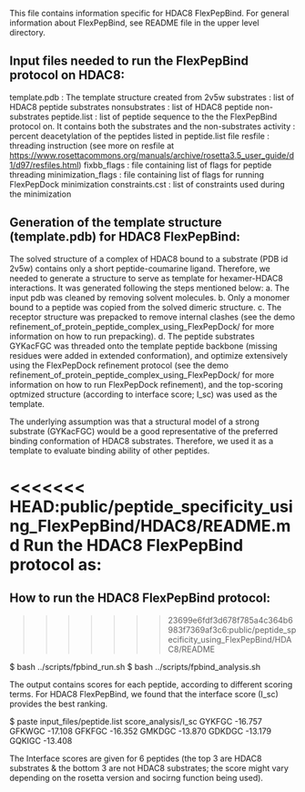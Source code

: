 
This file contains information specific for HDAC8 FlexPepBind. For general information about FlexPepBind, see README file in the upper level directory.

Input files needed to run the FlexPepBind protocol on HDAC8:
------------------------------------------------------------
template.pdb  : The template structure created from 2v5w
substrates    : list of HDAC8 peptide substrates
nonsubstrates : list of HDAC8 peptide non-substrates
peptide.list  : list of peptide sequence to the the FlexPepBind protocol on. It contains both the substrates and the non-substrates
activity      : percent deacetylation of the peptides listed in peptide.list file
resfile       : threading instruction (see more on resfile at https://www.rosettacommons.org/manuals/archive/rosetta3.5_user_guide/d1/d97/resfiles.html)
fixbb_flags   : file containing list of flags for peptide threading
minimization_flags : file containing list of flags for running FlexPepDock minimization
constraints.cst : list of constraints used during the minimization

Generation of the template structure (template.pdb) for HDAC8 FlexPepBind:
--------------------------------------------------------------------------
The solved structure of a complex of HDAC8 bound to a substrate (PDB id 2v5w) contains only a short peptide-coumarine ligand. Therefore, we needed to generate a structure to serve as template for hexamer-HDAC8 interactions. It was generated following the steps mentioned below:
a. The input pdb was cleaned by removing solvent molecules.
b. Only a monomer bound to a peptide was copied from the solved dimeric structure.
c. The receptor structure was prepacked to remove internal clashes (see the demo refinement_of_protein_peptide_complex_using_FlexPepDock/ for more information on how to run prepacking).
d. The peptide substrates GYKacFGC was threaded onto the template peptide backbone (missing residues were added in extended conformation), and optimize extensively using the FlexPepDock refinement protocol (see the demo refinement_of_protein_peptide_complex_using_FlexPepDock/ for more information on how to run FlexPepDock refinement), and the top-scoring optmized structure (according to interface score; I_sc) was used as the template.

The underlying assumption was that a structural model of a strong substrate (GYKacFGC) would be a good representative of the preferred binding conformation of HDAC8 substrates. Therefore, we used it as a template to evaluate binding ability of other peptides. 

<<<<<<< HEAD:public/peptide_specificity_using_FlexPepBind/HDAC8/README.md
Run the HDAC8 FlexPepBind protocol as:
=======
How to run the HDAC8 FlexPepBind protocol: 
------------------------------------------
>>>>>>> 23699e6fdf3d678f785a4c364b6983f7369af3c6:public/peptide_specificity_using_FlexPepBind/HDAC8/README

$ bash ../scripts/fpbind_run.sh
$ bash ../scripts/fpbind_analysis.sh

The output contains scores for each peptide, according to different scoring terms. For HDAC8 FlexPepBind, we found that the interface score (I_sc) provides the best ranking.

$ paste input_files/peptide.list score_analysis/I_sc
GYKFGC	-16.757
GFKWGC	-17.108
GFKFGC	-16.352
GMKDGC	-13.870
GDKDGC	-13.179
GQKIGC	-13.408

The Interface scores are given for 6 peptides (the top 3 are HDAC8 substrates & the bottom 3 are not HDAC8 substrates; the score might vary depending on the rosetta version and socirng function being used).
